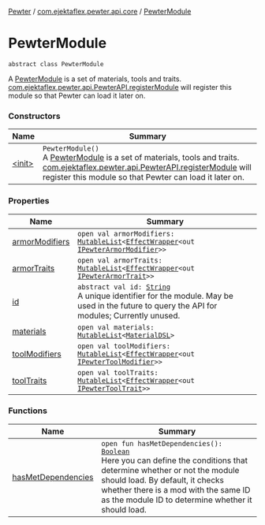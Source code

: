 [Pewter](../../index.md) / [com.ejektaflex.pewter.api.core](../index.md) / [PewterModule](./index.md)

# PewterModule

`abstract class PewterModule`

A [PewterModule](./index.md) is a set of materials, tools and traits.
[com.ejektaflex.pewter.api.PewterAPI.registerModule](#) will register this
module so that Pewter can load it later on.

### Constructors

| Name | Summary |
|---|---|
| [&lt;init&gt;](-init-.md) | `PewterModule()`<br>A [PewterModule](./index.md) is a set of materials, tools and traits. [com.ejektaflex.pewter.api.PewterAPI.registerModule](#) will register this module so that Pewter can load it later on. |

### Properties

| Name | Summary |
|---|---|
| [armorModifiers](armor-modifiers.md) | `open val armorModifiers: `[`MutableList`](https://kotlinlang.org/api/latest/jvm/stdlib/kotlin.collections/-mutable-list/index.html)`<`[`EffectWrapper`](../-effect-wrapper/index.md)`<out `[`IPewterArmorModifier`](../../com.ejektaflex.pewter.api.core.modifiers/-i-pewter-armor-modifier.md)`>>` |
| [armorTraits](armor-traits.md) | `open val armorTraits: `[`MutableList`](https://kotlinlang.org/api/latest/jvm/stdlib/kotlin.collections/-mutable-list/index.html)`<`[`EffectWrapper`](../-effect-wrapper/index.md)`<out `[`IPewterArmorTrait`](../../com.ejektaflex.pewter.api.core.traits/-i-pewter-armor-trait.md)`>>` |
| [id](id.md) | `abstract val id: `[`String`](https://kotlinlang.org/api/latest/jvm/stdlib/kotlin/-string/index.html)<br>A unique identifier for the module. May be used in the future to query the API for modules; Currently unused. |
| [materials](materials.md) | `open val materials: `[`MutableList`](https://kotlinlang.org/api/latest/jvm/stdlib/kotlin.collections/-mutable-list/index.html)`<`[`MaterialDSL`](../../com.ejektaflex.pewter.api.core.materials/-material-d-s-l/index.md)`>` |
| [toolModifiers](tool-modifiers.md) | `open val toolModifiers: `[`MutableList`](https://kotlinlang.org/api/latest/jvm/stdlib/kotlin.collections/-mutable-list/index.html)`<`[`EffectWrapper`](../-effect-wrapper/index.md)`<out `[`IPewterToolModifier`](../../com.ejektaflex.pewter.api.core.modifiers/-i-pewter-tool-modifier.md)`>>` |
| [toolTraits](tool-traits.md) | `open val toolTraits: `[`MutableList`](https://kotlinlang.org/api/latest/jvm/stdlib/kotlin.collections/-mutable-list/index.html)`<`[`EffectWrapper`](../-effect-wrapper/index.md)`<out `[`IPewterToolTrait`](../../com.ejektaflex.pewter.api.core.traits/-i-pewter-tool-trait.md)`>>` |

### Functions

| Name | Summary |
|---|---|
| [hasMetDependencies](has-met-dependencies.md) | `open fun hasMetDependencies(): `[`Boolean`](https://kotlinlang.org/api/latest/jvm/stdlib/kotlin/-boolean/index.html)<br>Here you can define the conditions that determine whether or not the module should load. By default, it checks whether there is a mod with the same ID as the module ID to determine whether it should load. |
